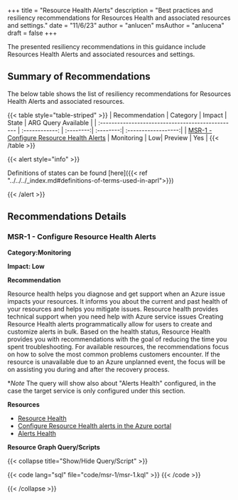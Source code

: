 +++
title = "Resource Health Alerts"
description = "Best practices and resiliency recommendations for Resources Health and associated resources and settings."
date = "11/6/23"
author = "anlucen"
msAuthor = "anlucena"
draft = false
+++

The presented resiliency recommendations in this guidance include Resources Health Alerts and associated resources and settings.

## Summary of Recommendations

The below table shows the list of resiliency recommendations for Resources Health Alerts and associated resources.

{{< table style="table-striped" >}}
| Recommendation                                    |  Category      |  Impact   |   State   | ARG Query Available |
| :------------------------------------------------ | :------------: | :--------:| :--------:| :------------------:|
| [MSR-1 - Configure Resource Health Alerts](#msr-1---congifure-resource-health-alerts) | Monitoring | Low| Preview  |    Yes      |
{{< /table >}}

{{< alert style="info" >}}

Definitions of states can be found [here]({{< ref "../../../_index.md#definitions-of-terms-used-in-aprl">}})

{{< /alert >}}

## Recommendations Details

### MSR-1 - Configure Resource Health Alerts

**Category:Monitoring**

**Impact: Low**

**Recommendation**

Resource health helps you diagnose and get support when an Azure issue impacts your resources. It informs you about the current and past health of your resources and helps you mitigate issues. Resource health provides technical support when you need help with Azure service issues Creating Resource Health alerts programmatically allow for users to create and customize alerts in bulk. Based on the health status, Resource Health provides you with recommendations with the goal of reducing the time you spent troubleshooting. For available resources, the recommendations focus on how to solve the most common problems customers encounter. If the resource is unavailable due to an Azure unplanned event, the focus will be on assisting you during and after the recovery process.

**Note* The query will show also about "Alerts Health" configured, in the case the target service is only configured under this section.


**Resources**

- [Resource Health ](https://learn.microsoft.com/en-us/azure/service-health/resource-health-overview)
- [Configure Resource Health alerts in the Azure portal](https://learn.microsoft.com/en-us/azure/service-health/resource-health-alert-monitor-guide#create-a-resource-health-alert-rule-in-the-azure-portal )
- [Alerts Health](https://learn.microsoft.com/en-us/azure/service-health/alerts-activity-log-service-notifications-portal)

**Resource Graph Query/Scripts**

{{< collapse title="Show/Hide Query/Script" >}}

{{< code lang="sql" file="code/msr-1/msr-1.kql" >}} {{< /code >}}

{{< /collapse >}}

<br><br>

